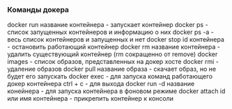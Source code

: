 ### Команды докера

docker run название контейнера - запускает контейнер
docker ps - список запущенных контейнеров и информацию о них
docker ps -a - весь список контейнеров и запущенных и нет
docker stop  id контейнера - остановить работающий контейнер
docker rm название контейнера - удалить существующий контейнер (rm сокращенно от remove)
docker images - список образов, представленных на докер хосте
docker rmi - удаление образов
docker pull название образа - скачает образ, но не будет его запускать
docker exec - для запуска команд работающего докер контейнера
ctrl + c - для выхода
docker run -d название конейнера - для запуска контейнера в фоновом режиме
docker attach id или имя контейнера - прикрепить контейнер к консоли